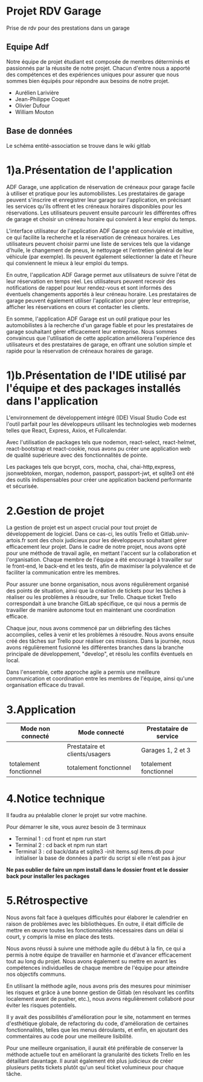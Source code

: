 # Projet RDV Garage

Prise de rdv pour des prestations dans un garage

## Equipe Adf

Notre équipe de projet étudiant est composée de membres déterminés et passionnés par la réussite de notre projet. 
Chacun d'entre nous a apporté des compétences et des expériences uniques pour assurer que nous sommes bien équipés pour répondre aux besoins de notre projet.

* Aurélien Larivière 
* Jean-Philippe Coquet
* Olivier Dufour
* William Mouton

## Base de données

Le schéma entité-association se trouve dans le wiki gitlab


# 1)a.Présentation de l'application

ADF Garage, une application de réservation de créneaux pour garage facile à utiliser et pratique pour les automobilistes. Les prestataires de garage peuvent s'inscrire et enregistrer leur garage sur l'application, en précisant les services qu'ils offrent et les créneaux horaires disponibles pour les réservations. Les utilisateurs peuvent ensuite parcourir les différentes offres de garage et choisir un créneau horaire qui convient à leur emploi du temps.

L'interface utilisateur de l'application ADF Garage est conviviale et intuitive, ce qui facilite la recherche et la réservation de créneaux horaires. Les utilisateurs peuvent choisir parmi une liste de services tels que la vidange d'huile, le changement de pneus, le nettoyage et l'entretien général de leur véhicule (par exemple). Ils peuvent également sélectionner la date et l'heure qui conviennent le mieux à leur emploi du temps.

En outre, l'application ADF Garage permet aux utilisateurs de suivre l'état de leur réservation en temps réel. Les utilisateurs peuvent recevoir des notifications de rappel pour leur rendez-vous et sont informés des éventuels changements apportés à leur créneau horaire. Les prestataires de garage peuvent également utiliser l'application pour gérer leur entreprise, afficher les réservations en cours et contacter les clients.

En somme, l'application ADF Garage est un outil pratique pour les automobilistes à la recherche d'un garage fiable et pour les prestataires de garage souhaitant gérer efficacement leur entreprise. Nous sommes convaincus que l'utilisation de cette application améliorera l'expérience des utilisateurs et des prestataires de garage, en offrant une solution simple et rapide pour la réservation de créneaux horaires de garage.

# 1)b.Présentation de l'IDE utilisé par l'équipe et des packages installés dans l'application

L'environnement de développement intégré (IDE) Visual Studio Code est l'outil parfait pour les développeurs utilisant les technologies web modernes telles que React, Express, Axios, et Fullcalendar. 

Avec l'utilisation de packages tels que nodemon, react-select, react-helmet, react-bootstrap et react-cookie, nous avons pu créer une application web de qualité supérieure avec des fonctionnalités de pointe.

Les packages tels que bcrypt, cors, mocha, chai, chai-http,express, jsonwebtoken, morgan, nodemon, passport, passport-jwt, et sqlite3 ont été des outils indispensables pour créer une application backend performante et sécurisée.

# 2.Gestion de projet

La gestion de projet est un aspect crucial pour tout projet de développement de logiciel. Dans ce cas-ci, les outils Trello et Gitlab.univ-artois.fr sont des choix judicieux pour les développeurs souhaitant gérer efficacement leur projet.
Dans le cadre de notre projet, nous avons opté pour une méthode de travail agile, en mettant l'accent sur la collaboration et l'organisation. Chaque membre de l'équipe a été encouragé à travailler sur le front-end, le back-end et les tests, afin de maximiser la polyvalence et de faciliter la communication entre les membres.

Pour assurer une bonne organisation, nous avons régulièrement organisé des points de situation, ainsi que la création de tickets pour les tâches à réaliser ou les problèmes à résoudre, sur Trello. Chaque ticket Trello correspondait à une branche GitLab spécifique, ce qui nous a permis de travailler de manière autonome tout en maintenant une coordination efficace.

Chaque jour, nous avons commencé par un débriefing des tâches accomplies, celles à venir et les problèmes à résoudre. Nous avons ensuite créé des tâches sur Trello pour réaliser ces missions. Dans la journée, nous avons régulièrement fusionné les différentes branches dans la branche principale de développement, "develop", et résolu les conflits éventuels en local.

Dans l'ensemble, cette approche agile a permis une meilleure communication et coordination entre les membres de l'équipe, ainsi qu'une organisation efficace du travail.

# 3.Application

| Mode non connecté      | Mode connecté                  | Prestataire de service |
|------------------------|--------------------------------|------------------------|
|                        | Prestataire et clients/usagers | Garages 1, 2 et 3      |
| totalement fonctionnel | totalement fonctionnel         | totalement fonctionnel |


# 4.Notice technique

Il faudra au préalablie cloner le projet sur votre machine.

Pour démarrer le site, vous aurez besoin de 3 terminaux

* Terminal 1 : cd front et npm run start
* Terminal 2 : cd back et npm run start
* Terminal 3 : cd back/data et sqlite3 -init items.sql items.db pour initialiser la base de données à partir du script si elle n'est pas à jour

__Ne pas oublier de faire un npm install dans le dossier front et le dossier back pour installer les packages__

# 5.Rétrospective

Nous avons fait face à quelques difficultés pour élaborer le calendrier en raison de problèmes avec les bibliothèques. En outre, il était difficile de mettre en œuvre toutes les fonctionnalités nécessaires dans un délai si court, y compris la mise en place des tests.

Nous avons réussi à suivre une méthode agile du début à la fin, ce qui a permis à notre équipe de travailler en harmonie et d'avancer efficacement tout au long du projet. Nous avons également su mettre en avant les compétences individuelles de chaque membre de l'équipe pour atteindre nos objectifs communs.

En utilisant la méthode agile, nous avons pris des mesures pour minimiser les risques et grâce à une bonne gestion de Gitlab (en résolvant les conflits localement avant de pusher, etc.), nous avons régulièrement collaboré pour éviter les risques potentiels.

Il y avait des possibilités d'amélioration pour le site, notamment en termes d'esthétique globale, de refactoring du code, d'amélioration de certaines fonctionnalités, telles que les menus déroulants, et enfin, en ajoutant des commentaires au code pour une meilleure lisibilité.

Pour une meilleure organisation, il aurait été préférable de conserver la méthode actuelle tout en améliorant la granularité des tickets Trello en les détaillant davantage. Il aurait également été plus judicieux de créer plusieurs petits tickets plutôt qu'un seul ticket volumineux pour chaque tâche.
